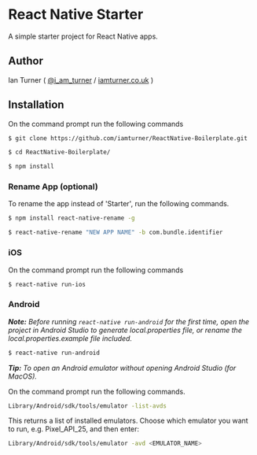 # React Native Starter

A simple starter project for React Native apps.

## Author

Ian Turner ( [@i_am_turner](http://twitter.com/i_am_turner) / [iamturner.co.uk](http://iamturner.co.uk) )

## Installation

On the command prompt run the following commands

```sh
$ git clone https://github.com/iamturner/ReactNative-Boilerplate.git

$ cd ReactNative-Boilerplate/

$ npm install
```

### Rename App (optional)

To rename the app instead of 'Starter',  run the following commands.

```sh
$ npm install react-native-rename -g

$ react-native-rename "NEW APP NAME" -b com.bundle.identifier
```

### iOS

On the command prompt run the following commands

```sh
$ react-native run-ios
```

### Android

**_Note:_** *Before running ` react-native run-android ` for the first time, open the project in Android Studio to generate local.properties file, or rename the local.properties.example file included.*

```sh
$ react-native run-android
```
**_Tip:_** *To open an Android emulator without opening Android Studio (for MacOS).*

On the command prompt run the following commands.

```sh
Library/Android/sdk/tools/emulator -list-avds
```
This returns a list of installed emulators. Choose which emulator you want to run, e.g. Pixel_API_25, and then enter:

```sh
Library/Android/sdk/tools/emulator -avd <EMULATOR_NAME>
```
